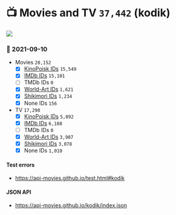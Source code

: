 # :tv: Movies and TV `37,442` (kodik)

<a href="https://API-Movies.github.io"><img src="https://API-Movies.github.io/banner.png?cache"></a>

### :date: 2021-09-10
- Movies `20,152`
  - [x] <a href="https://API-Movies.github.io/kodik/movie_kinopoisk_ids.json">KinoPoisk IDs</a> `15,549`
  - [x] <a href="https://API-Movies.github.io/kodik/movie_imdb_ids.json">IMDb IDs</a> `15,101`
  - [ ] TMDb IDs `0`
  - [x] <a href="https://API-Movies.github.io/kodik/movie_world_art_ids.json">World-Art IDs</a> `1,621`
  - [x] <a href="https://API-Movies.github.io/kodik/movie_shikimori_ids.json">Shikimori IDs</a> `1,234`
  - [x] None IDs `156`
- TV `17,290`
  - [x] <a href="https://API-Movies.github.io/kodik/tv_kinopoisk_ids.json">KinoPoisk IDs</a> `5,892`
  - [x] <a href="https://API-Movies.github.io/kodik/tv_imdb_ids.json">IMDb IDs</a> `6,188`
  - [ ] TMDb IDs `0`
  - [x] <a href="https://API-Movies.github.io/kodik/tv_world_art_ids.json">World-Art IDs</a> `3,907`
  - [x] <a href="https://API-Movies.github.io/kodik/tv_shikimori_ids.json">Shikimori IDs</a> `3,078`
  - [x] None IDs `1,010`
#### Test errors
- <a href='https://api-movies.github.io/test.html#kodik'>https://api-movies.github.io/test.html#kodik</a>
#### JSON API
- <a href='https://api-movies.github.io/kodik/index.json'>https://api-movies.github.io/kodik/index.json</a>
